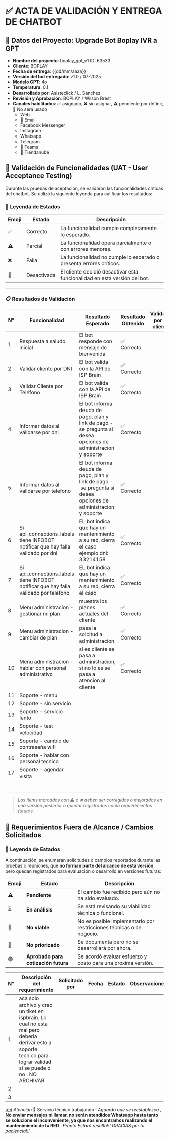 # ✅ ACTA DE VALIDACIÓN Y ENTREGA DE CHATBOT

## 🧾 Datos del Proyecto: Upgrade Bot Boplay IVR a GPT

- **Nombre del proyecto**: boplay_gpt_v1 ID: 63533
- **Cliente**: BOPLAY
- **Fecha de entrega**: {{dd/mm/aaaa}}
- **Versión del bot entregado**: v1.0 / 07-2025
- **Modelo GPT**: 4o
- **Temperatura**: 0.1
- **Desarrollado por**: Asisteclick / L. Sánchez
- **Revisión y Aprobación**: BOPLAY / Wilson Brest
- **Canales habilitados**: ✅ asignado, ❌ sin asignar, ⚠️ pendiente por definir, 🚫 No será usado
  - Web
  - 🚫 Email
  - Facebook Messenger
  - Instagram
  - Whatsapp
  - Telegram
  - 🚫 Teams
  - 🚫 Tiendanube

## 🧪 Validación de Funcionalidades (UAT - User Acceptance Testing)

Durante las pruebas de aceptación, se validaron las funcionalidades críticas del chatbot. Se utilizó la siguiente leyenda para calificar los resultados:

### 🔁 Leyenda de Estados

| Emoji | Estado      | Descripción                                                                |
| ----- | ----------- | --------------------------------------------------------------------------- |
| ✅    | Correcto    | La funcionalidad cumple completamente lo esperado.                          |
| ⚠️  | Parcial     | La funcionalidad opera parcialmente o con errores menores.                  |
| ❌    | Falla       | La funcionalidad no cumple lo esperado o presenta errores críticos.        |
| 🔕    | Desactivada | El cliente decidió desactivar esta funcionalidad en esta versión del bot. |

---

### 📋 Resultados de Validación

| N° | Funcionalidad                                                                         | Resultado Esperado                                                                                             | Resultado Obtenido | Validado por el cliente |
| --- | ------------------------------------------------------------------------------------- | -------------------------------------------------------------------------------------------------------------- | ------------------ | ----------------------- |
| 1   | Respuesta a saludo inicial                                                            | El bot responde con mensaje de bienvenida                                                                      | ✅ Correcto        |                         |
| 2   | Validar cliente por DNI                                                               | El bot valida con la API de ISP Brain                                                                          | ✅ Correcto        |                         |
| 3   | Validar Cliente por Teléfono                                                         | El bot valida con la API de ISP Brain                                                                          | ✅ Correcto        |                         |
| 4   | Informar datos al validarse por dni                                                   | El bot informa deuda de pago, plan y link de pago - se pregunta si desea opciones de administracion y soporte  | ✅ Correcto        |                         |
| 5   | Informar datos al validarse por telefono                                              | El bot informa deuda de pago, plan y link de pago - se pregunta si desea opciones de administracion y soporte | ✅ Correcto        |                         |
| 6   | Si api_connections_labels tiene INFOBOT notificar que hay falla validado por dni      | EL bot indica que hay un mantenimiento a su red, cierra el caso ejemplo dni: 33214158                          | ✅ Correcto        |                         |
| 7   | Si api_connections_labels tiene INFOBOT notificar que hay falla validado por telefono | EL bot indica que hay un mantenimiento a su red, cierra el caso                                                | ✅ Correcto        |                         |
| 8   | Menu administracion - gestionar mi plan                                               | muestra los planes actuales del cliente                                                                        | ✅ Correcto        |                         |
| 9   | Menu administracion - cambiar de plan                                                 | pasa la solcitud a administracion                                                                              | ✅ Correcto        |                         |
| 10  | Menu administracion - hablar con personal administrativo                              | si es cliente se pasa a administracion, si no lo es se pasa a atencion al cliente                              | ✅ Correcto        |                         |
| 11  | Soporte - menu                                                                        |                                                                                                                |                    |                         |
| 12  | Soporte - sin servicio                                                                |                                                                                                                |                    |                         |
| 13  | Soporte - servicio lento                                                              |                                                                                                                |                    |                         |
| 14  | Soporte - test velocidad                                                              |                                                                                                                |                    |                         |
| 15  | Soporte - cambio de contraseña wifi                                                  |                                                                                                                |                    |                         |
| 16  | Soporte - hablar con personal tecnico                                                 |                                                                                                                |                    |                         |
| 17  | Soporte - agendar visita                                                              |                                                                                                                |                    |                         |
|     |                                                                                       |                                                                                                                |                    |                         |
|     |                                                                                       |                                                                                                                |                    |                         |
|     |                                                                                       |                                                                                                                |                    |                         |
|     |                                                                                       |                                                                                                                |                    |                         |
|     |                                                                                       |                                                                                                                |                    |                         |
|     |                                                                                       |                                                                                                                |                    |                         |

> *Los ítems marcados con ⚠️ o ❌ deben ser corregidos o mejorados en una versión posterior o quedar registrados como requerimientos futuros.*

## 🧩 Requerimientos Fuera de Alcance / Cambios Solicitados

### 🔁 Leyenda de Estados

A continuación, se enumeran solicitudes o cambios reportados durante las pruebas o reuniones, que **no forman parte del alcance de esta versión**, pero quedan registrados para evaluación o desarrollo en versiones futuras:

| Emoji | Estado                                     | Descripción                                                          |
| ----- | ------------------------------------------ | --------------------------------------------------------------------- |
| ⚠️  | **Pendiente**                        | El cambio fue recibido pero aún no ha sido evaluado.                 |
| ⏳    | **En análisis**                     | Se está revisando su viabilidad técnica o funcional.                |
| 🚫    | **No viable**                        | No es posible implementarlo por restricciones técnicas o de negocio. |
| 🔲    | **No priorizado**                    | Se documenta pero no se desarrollará por ahora.                      |
| 🟢    | **Aprobado para cotización futura** | Se acordó evaluar esfuerzo y costo para una próxima versión.       |

| N° | Descripción del requerimiento                                                                                                                                   | Solicitado por | Fecha | Estado | Observaciones |
| --- | ---------------------------------------------------------------------------------------------------------------------------------------------------------------- | -------------- | ----- | ------ | ------------- |
| 1   | aca solo archivo y creo un tiket en ispbrain. Lo cual no esta mal pero deberia derivar esto a soporte tecnico para lograr validad si se puede o no . NO ARCHIVAR |                |       |        |               |
| 2   |                                                                                                                                                                  |                |       |        |               |
| 3   |                                                                                                                                                                  |                |       |        |               |

[red](ATENCION!!) *Atención* 🚨
Servicio técnico trabajando !
*Aguarda que se reestablezca* , **No enviar mensajes ni llamar, no serán atendidos Whatsapp hasta tanto se solucione el inconveniente, ya que nos encontramos realizando el mantenimiento de tu RED** . *Pronto Estará resulto!!! GRACIAS por tu paciencia!!!*
